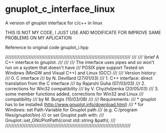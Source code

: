 # gnuplot_c_interface_linux
A version of gnuplot interface for c/c++ in linux

THIS IS NOT MY CODE, I JUST USE AND MODIFICATE FOR IMPROVE SAME PROBLEMS ON MY APLICATION

Reference to original code gnuplot_i.hpp

////////////////////////////////////////////////////////////////////////////////
///
///  \brief A C++ interface to gnuplot.
///
///
///  The interface uses pipes and so won't run on a system that doesn't have
///  POSIX pipe support Tested on Windows (MinGW and Visual C++) and Linux (GCC)
///
/// Version history:
/// 0. C interface
///    by N. Devillard (27/01/03)
/// 1. C++ interface: direct translation from the C interface
///    by Rajarshi Guha (07/03/03)
/// 2. corrections for Win32 compatibility
///    by V. Chyzhdzenka (20/05/03)
/// 3. some member functions added, corrections for Win32 and Linux
///    compatibility
///    by M. Burgis (10/03/08)
///
/// Requirements:
/// * gnuplot has to be installed (http://www.gnuplot.info/download.html)
/// * for Windows: set Path-Variable for Gnuplot path
///         (e.g. C:/program files/gnuplot/bin)
///         or set Gnuplot path with:
///         Gnuplot::set_GNUPlotPath(const std::string &path);
///
////////////////////////////////////////////////////////////////////////////////
